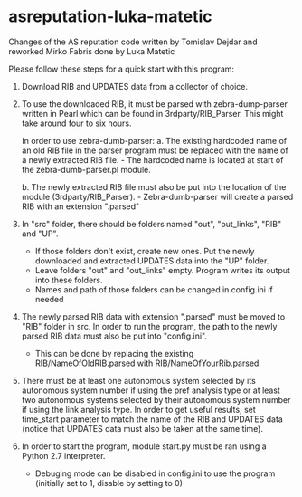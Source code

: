 asreputation-luka-matetic
=========================

Changes of the AS reputation code written by Tomislav Dejdar and reworked Mirko Fabris done by Luka Matetic

Please follow these steps for a quick start with this program:

1. Download RIB and UPDATES data from a collector of choice.

2. To use the downloaded RIB, it must be parsed with zebra-dump-parser written in Pearl which
can be found in 3rdparty/RIB_Parser. This might take around four to six hours. 

	In order to use zebra-dumb-parser:
	a. The existing hardcoded name of an old RIB file in the parser program must be replaced with the name of a newly extracted RIB file. 
		- The hardcoded name is located at start of the zebra-dumb-parser.pl module. 
	
	b. The newly extracted RIB file must also be put into the location of the module (3rdparty/RIB_Parser).
		- Zebra-dumb-parser will create a parsed RIB with an extension ".parsed"

3. In "src" folder, there should be folders named "out", "out_links", "RIB" and "UP". 

	- If those folders don't exist, create new ones. Put the newly downloaded and extracted UPDATES data into the "UP" folder. 
	- Leave folders "out" and "out_links" empty. Program writes its output into these folders.
	- Names and path of those folders can be changed in config.ini if needed 

4. The newly parsed RIB data with extension ".parsed" must be moved to "RIB" folder in src. In order to run the program, 
the path to the newly parsed RIB data must also be put into "config.ini". 

	- This can be done by replacing the existing RIB/NameOfOldRIB.parsed with RIB/NameOfYourRib.parsed.

5. There must be at least one autonomous system selected by its autonomous system number if using the 
pref analysis type or at least two autonomous systems selected by their autonomous system number if using the 
link analysis type. In order to get useful results, set time_start parameter to match the name of the RIB
and UPDATES data (notice that UPDATES data must also be taken at the same time).

6. In order to start the program, module start.py must be ran using a Python 2.7 interpreter. 

	- Debuging mode can be disabled in config.ini to use the program (initially set to 1, disable by setting to 0)